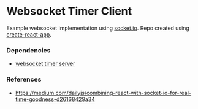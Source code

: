 # Websocket Timer Client
Example websocket implementation using [socket.io](https://github.com/socketio/socket.io). Repo created using [create-react-app](https://github.com/facebook/create-react-app).

### Dependencies
- [websocket timer server](https://github.com/jatap/websockets-timer-server)


### References
- https://medium.com/dailyjs/combining-react-with-socket-io-for-real-time-goodness-d26168429a34
